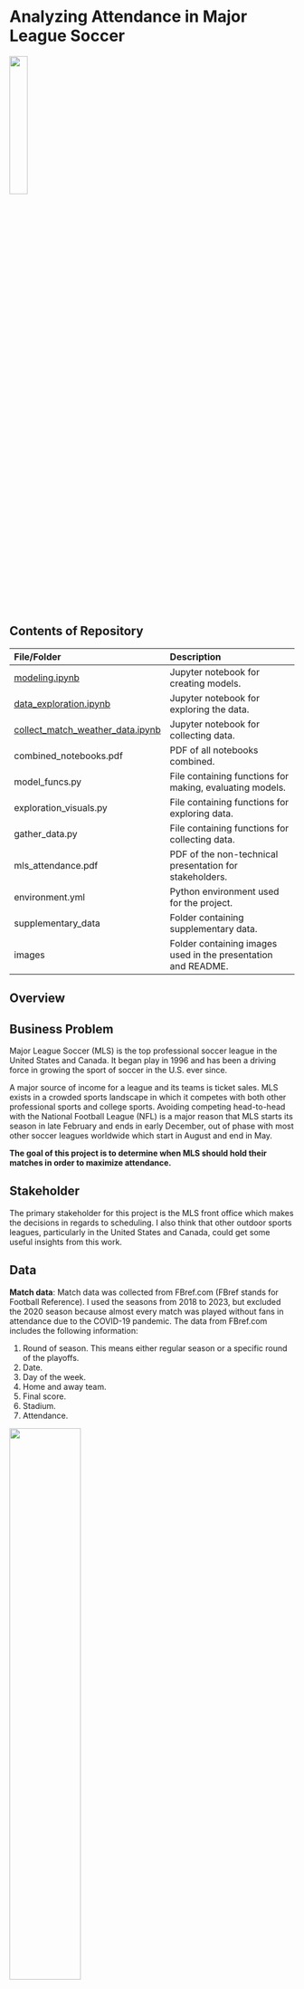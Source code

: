 # Analyzing Attendance in Major League Soccer

<img src="images/mls_logo.png"  width="25%" height="25%">

## Contents of Repository
|File/Folder                  | Description                                                    |
|:----------------------------|:---------------------------------------------------------------|
|[modeling.ipynb](https://github.com/daviderics/mls_attendance/blob/main/modeling.ipynb) | Jupyter notebook for creating models.                 |
|[data_exploration.ipynb](https://github.com/daviderics/mls_attendance/blob/main/data_exploration.ipynb) | Jupyter notebook for exploring the data.                 |
|[collect_match_weather_data.ipynb](https://github.com/daviderics/mls_attendance/blob/main/collect_match_weather_data.ipynb) | Jupyter notebook for collecting data.                 |
|combined_notebooks.pdf         | PDF of all notebooks combined.                                 |
|model_funcs.py                 | File containing functions for making, evaluating models.       |
|exploration_visuals.py         | File containing functions for exploring data.                  |
|gather_data.py                 | File containing functions for collecting data.                 |
|mls_attendance.pdf             | PDF of the non-technical presentation for stakeholders.        |
|environment.yml                | Python environment used for the project.                       |
|supplementary_data             | Folder containing supplementary data.                          |
|images                         | Folder containing images used in the presentation and README.  |

## Overview

## Business Problem
Major League Soccer (MLS) is the top professional soccer league in the United States and Canada. It began play in 1996 and has been a driving force in growing the sport of soccer in the U.S. ever since.

A major source of income for a league and its teams is ticket sales. MLS exists in a crowded sports landscape in which it competes with both other professional sports and college sports. Avoiding competing head-to-head with the National Football League (NFL) is a major reason that MLS starts its season in late February and ends in early December, out of phase with most other soccer leagues worldwide which start in August and end in May.

**The goal of this project is to determine when MLS should hold their matches in order to maximize attendance.**

## Stakeholder
The primary stakeholder for this project is the MLS front office which makes the decisions in regards to scheduling. I also think that other outdoor sports leagues, particularly in the United States and Canada, could get some useful insights from this work.

## Data
**Match data**: Match data was collected from FBref.com (FBref stands for Football Reference). I used the seasons from 2018 to 2023, but excluded the 2020 season because almost every match was played without fans in attendance due to the COVID-19 pandemic. The data from FBref.com includes the following information:

1. Round of season. This means either regular season or a specific round of the playoffs.
2. Date.
3. Day of the week.
4. Home and away team.
5. Final score.
6. Stadium.
7. Attendance.

<img src="images/attendance_histogram.png"  width="50%" height="50%">

The figure above represents the attendance of the 2,229 matches used in this project. Many teams have stadiums with capacities between 20,000 and 25,000, so there is a significant peak around 20,000. However, some teams share huge stadiums with NFL teams, so there are some matches with much higher attendance.

I also collected some supplementary information about each team which can be found in the supplementary_data folder. The files in that folder contain information about the latitude and longitude of each stadium, their capacity, and which teams are rivals. It also contains some attendance data that was missing from FBref.com, but was present on the official MLS website.

**Weather data**: Weather data was collected using the API made available at open-meteo.com. For each match, I collected the following information:

1. Temperature in degrees Fahrenheit.
2. Rainfall.
3. Snowfall.
4. Cloud cover.
5. Windspeed.
6. Windgust speed.

I used the measurements that were taken at the top of the hour closest to kick-off time. I also measured the amount of rain and snow that happened prior to kick-off on the day of each match.

## Model
I tried out four different types of models for this project:

1. Linear regression.
2. Extreme Gradient Boosting (XGBoost) regression.
3. Random forest regression.
4. K-Nearest Neighbors regression.

The best performing instance of each model is summarized in the table below.

| Model               | RMSE (Test) | $R^2$ (Test) | RMSE (Training) | $R^2$ (Training) |
|---------------------|-------------|--------------|-----------------|------------------|
| XGBoost             | 4,408.7     | 0.793        | 2,685.7         | 0.917            |
| Random Forest       | 4,650.8     | 0.770        | 2,289.8         | 0.940            |
| Linear Regression   | 5,012.6     | 0.733        | 4,752.0         | 0.740            |
| K-Nearest Neighbors | 8,131.9     | 0.207        | 0.0             | 0.000            |

The best performing model was the XGBoost model that achieved an RMSE of 4,408.7 and $R^2$ of 0.793 on the test data. The XGBoost model did have some overfitting, but still performed better on the test data than any of the other models.

Everything below will refer to the best XGBoost model.

<img src="images/attendance_scatter.png"  width="50%" height="50%">

The plot above shows the actual attendance vs. the predicted attendance for the test dataset.

## Results

The goal of this project is to understand what factors affect attendance and how large the effect is. I estimated the effect of each feature by inputting fake data to the model, changing one feature at a time to see how the predicted attendance changed. The fake data includes each team playing at home and away against each other team. The fake data also assumes that all matches are played on a Saturday at 7:30 pm in July, 2023, with good weather conditions by default.

### When should matches be held?

<img src="images/time_importance.png"  width="100%" height="100%">

First, let's use this as an example of how the estimation works. All of the matches are set to Saturday by default. If I want to see how the attendance changes if the matches are played on Wednesday instead, I just change all of the matches to Wednesday and get a new prediction. The bar in the top-left graph for Wednesday is how much the average attendance changed by switching from Saturday to Wednesday.

**Day of the week**: According to the model, the best day to hold matches is on Saturday since the average attendance decreases by switching to any other day. The worst days were Wednesday, Thursday, and Tuesday. A match on a Wednesday is expected to get about 2,800 fewer fans than a Saturday match, a significant decrease.

**Month**: The attendance improved as the season progressed. The best attendance happened in November and December which got much higher attendance than other months. I think the primary reason these months had higher attendance is because the playoffs happen in November and December. I also think that is why attendance improved from February to October; the playoff picture becomes clearer as the season progresses, making the stakes of each regular season game higher.

**Year**: The attendance in 2021 was about 4,000 lower than in 2018. This was certainly a result of the COVID-19 pandemic (note: matches that did not allow any fans were removed from the dataset, but matches that had reduced capacity for safety reasons are still included).

**Time of Day**: While the model considers matches starting between 5:00-7:59 pm to be the best, the attendance was not heavily affected by changing the kick-off time. I would still consider early kick-offs to be a bad choice for weekdays.

### Does weather matter?

<img src="images/weather_importance.png"  width="50%" height="50%">

**Temperature**: Matches with a temperature below 40 degrees Fahrenheit are predicted to have about 1,000 fewer people on average. This reinforces the choice MLS made to avoid playing matches in winter.

**Precipitation**: There is no strong evidence that rain or snow had a strong effect on attendance. However, this could be partly due to low sample size.

### Home team and away team

<img src="images/team_importance.png"  width="100%" height="100%">

**Home team**: The three teams with the highest attendance (Atlanta, Seattle, and Charlotte) all share stadiums with an NFL team. While this is not an option for every team, this does seem to provide evidence that this is a strong option for teams that can do this. However, it is not a guarantee of success. The New England Revolution and Chicago Fire also currently share large stadiums with NFL teams, but the former has average attendance and the latter has the third worst attendance in the league.

**Away team**: The three teams that tend to get the highest attendance when they play on the road are the Los Angeles Galaxy, Inter Miami, and Los Angeles FC. I think a major reason for these teams driving attendance is their star power. With players like Lionel Messi, Javier Hernandez, and Carlos Vela, these teams have some of the most recognizable stars in the league. A more detailed analysis would be required to confirm whether star players are important for attendance, but this is at least point in that direction.

### Other factors

<img src="images/feature_importance.png"  width="50%" height="50%">

**Not real home team**: On a few occasions, a team is forced to play a "home" match away from their home stadium. The effect on attendance is huge. The average attendance is about 8,000 lower when this happens.

**Rivalries**: Matches played between rivals are predicted to get 2,000 more fans.

**Home openers**: While the model indicates that February and March have the worst attendance, the exception seems to be home openers (a team's first home match of the season). The model predicts that home openers get about 2,000 more fans on average.

**Playoffs**: Earlier, I argued that playoffs help drive attendance, and yet the model predicts a very small increase in attendance for playoff matches. The reason for this is because the increase in attendance is already reflected by what month a match is played. All matches in November and December are playoff games (with a few also happening in late October).

## Recommendations
**Weekends better than midweek**: The model indicated that matches played on Wednesdays get about 2,700 fewer fans than Saturday matches and Tuesdays/Thursdays get almost 1,000 fewer fans. Attendance would improve if MLS could play more of their matches on weekends rather than midweek.

It is impossible to avoid playing some midweek matches because there simply aren't enough weeks during the season for the teams to play all their matches on the weekend, but there are steps MLS can take to improve the situation. Currently, MLS teams also compete in a few other competitions: the US Open Cup, the CONCACAF Champions Cup, and the Leagues Cup. The latter two competitions are somewhat redundant since they are both competitions that include teams from other North American countries (the Champions Cup is all of North America while the Leagues Cup is an MLS vs. Liga MX competition). At least in 2023, a big reason teams had to play so many midweek matches is because the Leagues Cup forced MLS to pause its season for a full month. This wouldn't be such a problem if the Leagues Cup was well attended, but the average was just 17,257, significantly lower than MLS matches. Even worse, some teams were eliminated from the Leagues Cup after the first week, meaning they didn't play a match for about three weeks. I think MLS should reconsider the format of the Leagues Cup, particularly if it is worth it to pause MLS for such a long time. Without the Leagues Cup, MLS would have gotten back about 5 weekends.

**Make regular season matter**: The attendance improved from the beginning of the season to the end of the season. I think a big part of this trend is that matches become more intriguing as the playoffs approach because the stakes of each match get bigger. People want to watch matches that matter. The problem is that many fans feel like most of the regular season does not matter that much because so many teams make the playoffs, so a team does not actually have to perform that well to qualify. In most European leagues, a team has to finish with the best overall record to be crowned champion, but in MLS, over half of the teams qualify for the playoffs (in 2023, 18 teams out of 29 make the playoffs). Sporting Kansas City provides a great example of how low the bar is. In their first 10 matches, they got 0 wins, 3 ties, and 7 losses. This was the worst 10 match beginning to a season in history, and yet they recovered to make the playoffs, then proceeded to beat the 1-seed in the West, St. Louis FC. This shows that a team can perform quite poorly, but still make the playoffs. Then the team just needs to go on a hot streak to make a run in the playoffs.

The relative importance of regular season matches would increase if fewer teams made the playoffs, but this also comes with a downside. The fewer playoff spots there are, then the earlier teams will be eliminated from playoff contention. Once a team is unable to make the playoffs, their matches cease to matter.

I do have an idea for a compromise between number of teams making the playoffs and rewarding teams for finishing higher in the standings. In the Australian Football League (AFL), which plays Australian rules football, they have a format in which the top 8 teams make the playoffs, but the top 4 start with a pretty significant advantage (click this link for the exact details: https://en.wikipedia.org/wiki/AFL_final_eight_system). I think this format would do a good job of allowing enough teams into the playoffs while still rewarding the best-performing teams.

**Favor warmer cities in winter**: The model indicated that matches with temperatures below 40 degrees Fahrenheit had about 1,000 fewer fans on average. This seems to support the decision made by MLS to not play matches during most of the winter. The conditions would be even worse if MLS tried to hold matches in January and early February. Presumably, the attendance would also drop further.

MLS is forced to play some matches in February. Otherwise, they would not have enough time to actually play all of the matches they have scheduled. MLS could improve overall attendance by favoring warmer cities, meaning cities at lower latitude, during the first couple weeks of the year. This means playing February matches in places like Los Angeles, Houston, and Miami rather than places like Minnesota, New York, and Toronto.

Other considerations:

**Sharing stadium with NFL team**: The three teams with the highest overall attendance (Atlanta United, Seattle Sounders, and Charlotte FC) all share a stadium with an NFL team. Their advantage is pretty obvious: they have a larger stadium that they can utilize when demand is high. One argument against having a huge stadium is that the fan experience is not as fun when the stadium is less than half full, but this is not a big issue in my opinion. When there is not enough demand to fill the whole stadium, teams just sell tickets for the sections closest to the field, making for a similar environment as a smaller stadium.

While the top three teams in attendance indicate that having a larger stadium is better, it is not a guarantee of success. The Chicago Fire moved out of their smaller stadium in 2020 to move back into Soldier Field, which they share with the Chicago Bears of the NFL. The move has not led to a significant increase in attendance. This could possibly be due to the stadium being less easily accessible than the stadiums in Atlanta or Seattle or possibly just because the Fire have not been competitive for a long time.

I would not recommend that a team that already has their own stadium abandon it to move into a larger stadium. However, I do think this is an option that future expansion teams should explore. For example, if Phoenix or Las Vegas are awarded expansion teams, they should strongly consider using the stadiums owned by the Cardinals and Raiders of the NFL. They would have the potential for higher attendance and they would not have to pay to build a new stadium.

**Promote rivalries**: The model indicates that rivalry matches get about 2,000 more people on average. I think MLS would benefit from promoting these rivalries, but I would caution that they should not try to manufacture rivalries. Instead, they should make sure announcers and articles on their website highlight the history between teams. A good recent example of this is FC Cincinnati and the New York Red Bulls. They are not close enough geographically to be automatic rivals, but a rivalry was kindled when a player switched from Cincinnati to New York, leaving with some not so kind words for his former club. These are the kinds of things that can spark animosity between fanbases.

Contact: email: david.eric24@gmail.com       linkedIn: https://www.linkedin.com/in/david-schenck-data/